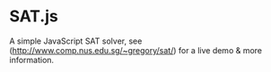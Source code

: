 SAT.js
======

A simple JavaScript SAT solver, see (http://www.comp.nus.edu.sg/~gregory/sat/) for a live demo & more information.
